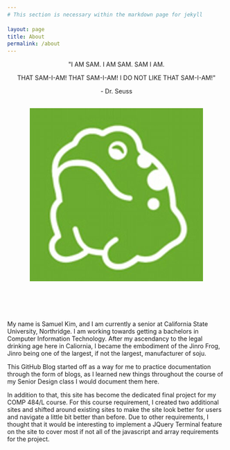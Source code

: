 ```yaml
---
# This section is necessary within the markdown page for jekyll

layout: page
title: About
permalink: /about
---
```

<html>
<head>
<!-- My CSS stylesheet -->
<link rel="stylesheet" href="styles.css">
<script src=""></script>
</head>

<header>
<center>
<p>"I AM SAM. I AM SAM. SAM I AM.</p>
<p>THAT SAM-I-AM! THAT SAM-I-AM! I DO NOT LIKE THAT SAM-I-AM!"</p>
<p> - Dr. Seuss</p>

<br>

</center>
<!-- Image of Jinro Frog -->
<center>
<img src="https://raw.githubusercontent.com/LeumasMymik/LeumasMymik.github.io/master/docs/myPics/Jinro_Logo.jpg" alt="jinro frog">
</center>
</header>

<br>

<body>
<p>My name is Samuel Kim, and I am currently a senior at California State University, Northridge. I am working towards getting a bachelors in Computer Information Technology. After my ascendancy to the legal drinking age here in Caliornia, I became the embodiment of the Jinro Frog, Jinro being one of the largest, if not the largest, manufacturer of soju.</p>

<p>This GitHub Blog started off as a way for me to practice documentation through the form of blogs, as I learned new things throughout the course of my Senior Design class I would document them here.</p>

<p>In addition to that, this site has become the dedicated final project for my COMP 484/L course. For this course requirement, I created two additional sites and shifted around existing sites to make the site look better for users and navigate a little bit better than before. Due to other requirements, I thought that it would be interesting to implement a JQuery Terminal feature on the site to cover most if not all of the javascript and array requirements for the project.</p>
</body>
</html>
